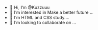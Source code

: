 - 👋 Hi, I’m @Kuzzuuu
- 👀 I’m interested in Make a better future ...
- 🌱 I’m HTML and CSS study....
- 💞️ I’m looking to collaborate on ...


